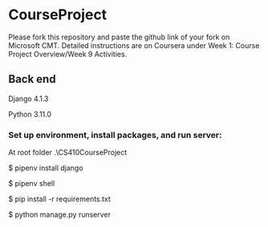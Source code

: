 # CourseProject

Please fork this repository and paste the github link of your fork on Microsoft CMT. Detailed instructions are on Coursera under Week 1: Course Project Overview/Week 9 Activities.

## Back end

Django 4.1.3

Python 3.11.0

### Set up environment, install packages, and run server:

At root folder .\CS410CourseProject

$ pipenv install django

$ pipenv shell

$ pip install -r requirements.txt

$ python manage.py runserver
